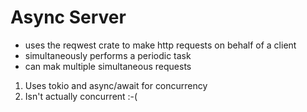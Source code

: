 # Async Server

- uses the reqwest crate to make http requests on behalf of a client
- simultaneously performs a periodic task
- can mak multiple simultaneous requests

1. Uses tokio and async/await for concurrency
2. Isn't actually concurrent :-(

